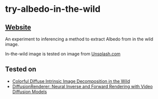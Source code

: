 # try-albedo-in-the-wild

## [Website](https://pureexe.github.io/try-albedo-in-the-wild)

An experiment to inferencing a method to extract Albedo from in the wild image. 

In-the-wild image is tested on image from [Unsplash.com](https://unsplash.com)

## Tested on
- [Colorful Diffuse Intrinsic Image Decomposition in the Wild](https://yaksoy.github.io/ColorfulShading/)
- [DiffusionRenderer: Neural Inverse and Forward Rendering with Video Diffusion Models](https://research.nvidia.com/labs/toronto-ai/DiffusionRenderer/)